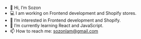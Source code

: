 - 👋 Hi, I’m Sozon
- 💻 I am working on Frontend development and Shopify stores.
- 👀 I’m interested in Frontend development and Shopify.
- 🌱 I’m currently learning React and JavaScript.
- 📫 How to reach me: sozonlam@gmail.com
